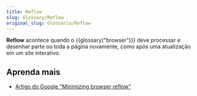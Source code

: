 ```yaml
---
title: Reflow
slug: Glossary/Reflow
original_slug: Glossario/Reflow
---
```


**Reflow** acontece quando o {{glossary("browser")}} deve processar e desenhar parte ou toda a página novamente, como após uma atualização em um site interativo.

## Aprenda mais

- [Artigo do Google "Minimizing browser reflow"](https://developers.google.com/speed/articles/reflow)
